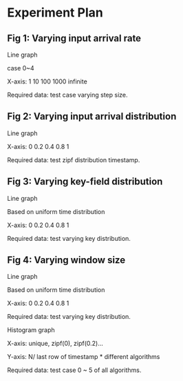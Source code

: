 # Experiment Plan

## Fig 1: Varying input arrival rate 
Line graph

case 0~4

X-axis: 1 10 100 1000 infinite

Required data: test case varying step size.

## Fig 2: Varying input arrival distribution
Line graph

X-axis: 0 0.2 0.4 0.8 1

Required data: test zipf distribution timestamp.

## Fig 3: Varying key-field distribution
Line graph

Based on uniform time distribution

X-axis: 0 0.2 0.4 0.8 1

Required data: test varying key distribution.

## Fig 4: Varying window size
Line graph

Based on uniform time distribution

X-axis: 0 0.2 0.4 0.8 1

Required data: test varying key distribution.




















Histogram graph

X-axis: unique, zipf(0), zipf(0.2)...

Y-axis: N/ last row of timestamp * different algorithms

Required data: test case 0 ~ 5 of all algorithms.

 